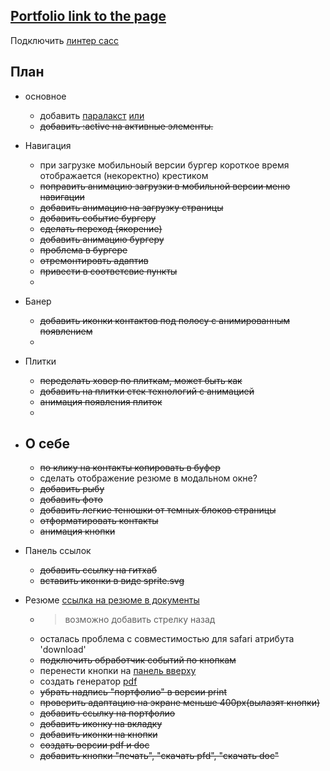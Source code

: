 ## [Portfolio link to the page](https://poliakh.github.io/myportfolio/)

Подключить [линтер сасс](https://www.master-web.info/kak-lintovat-vash-sass-css-stylelint/)  

## Плaн 

- основное  
	- добавить [паралакст](https://www.youtube.com/watch?v=neYjdM3D_S8) [или](https://www.youtube.com/watch?v=QEGsNQosAt0&feature=em-uploademail)
	- ~~добавить  :active  на активные элементы.~~
- Навигация  
	- при загрузке мобильноый версии бургер короткое время отображается (некоректно) крестиком  
	- ~~поправить анимацию загрузки в мобильной версии меню навигации~~
	- ~~добавить анимацию на загрузку страницы~~  
	- ~~добавить событие бургеру~~  
	- ~~сделать переход (якорение)~~
	- ~~добавить анимацию бургеру~~  
	- ~~проблема в бургере~~  
	- ~~отремонтировть адаптив~~  
	- ~~привести в соответсвие пункты~~  
	- 

- Банер
	- ~~добавить иконки контактов под полосу с анимированным появлением~~
	- 

- Плитки
	- ~~переделать ховер по плиткам, может быть как~~ 
	- ~~добавить на плитки стек технологий с анимацией~~
	- ~~анимация появления плиток~~  
	- 

- О себе
	- 
	- ~~по клику на контакты копировать в буфер~~
	- сделать отображение резюме в модальном окне?
	- ~~добавить рыбу~~
	- ~~добавить фото~~
	- ~~добавить легкие тенюшки от темных блоков страницы~~
	- ~~отформатировать контакты~~
	- ~~анимация кнопки~~
	

- Панель ссылок
	- ~~добавить ссылку на гитхаб~~
	- ~~вставить иконки в виде sprite.svg~~

- Резюме
[ссылка на резюме в документы](https://poliakh.github.io/myportfolio/site/resume/)
	- >возможно добавить стрелку назад  
	- осталась проблема с совместимостью для safari атрибута 'download'  
	- ~~подключить обработчик cобытий по кнопкам~~  
	- перенести кнопки на [панель вверху](https://i.imgur.com/1e9WoPT.png)
	- создать генератор [pdf](https://github.com/MrRio/jsPDF)  
	- ~~убрать надпись "портфолио" в версии print~~  
	- ~~проверить адаптацию на экране меньше 400px(вылазят кнопки)~~  
	- ~~добавить ссылку на портфолио~~  
	- ~~добавить иконку на вкладку~~  
	- ~~добавить иконки на кнопки~~  
	- ~~создать версии pdf и doc~~  
	- ~~добавить кнопки "печать", "скачать pfd", "скачать doc"~~  
